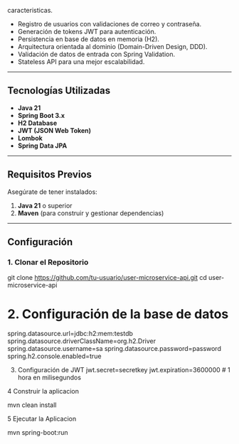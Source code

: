 caracteristicas.
- Registro de usuarios con validaciones de correo y contraseña.
- Generación de tokens JWT para autenticación.
- Persistencia en base de datos en memoria (H2).
- Arquitectura orientada al dominio (Domain-Driven Design, DDD).
- Validación de datos de entrada con Spring Validation.
- Stateless API para una mejor escalabilidad.

---

## Tecnologías Utilizadas

- **Java 21**
- **Spring Boot 3.x**
- **H2 Database**
- **JWT (JSON Web Token)**
- **Lombok**
- **Spring Data JPA**

---

## Requisitos Previos

Asegúrate de tener instalados:

1. **Java 21** o superior
2. **Maven** (para construir y gestionar dependencias)

---

## Configuración

### 1. Clonar el Repositorio

git clone https://github.com/tu-usuario/user-microservice-api.git
cd user-microservice-api

# 2. Configuración de la base de datos
spring.datasource.url=jdbc:h2:mem:testdb
spring.datasource.driverClassName=org.h2.Driver
spring.datasource.username=sa
spring.datasource.password=password
spring.h2.console.enabled=true

3. Configuración de JWT
jwt.secret=secretkey
jwt.expiration=3600000 # 1 hora en milisegundos

4 Construir la aplicacion

mvn clean install

5 Ejecutar la Aplicacion

mvn spring-boot:run
